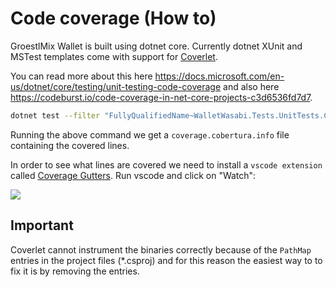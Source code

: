 # Code coverage (How to)

GroestlMix Wallet is built using dotnet core. Currently dotnet XUnit and MSTest templates come with support for [Coverlet](https://github.com/coverlet-coverage/coverlet).

You can read more about this here https://docs.microsoft.com/en-us/dotnet/core/testing/unit-testing-code-coverage and also here https://codeburst.io/code-coverage-in-net-core-projects-c3d6536fd7d7.

```sh
dotnet test --filter "FullyQualifiedName~WalletWasabi.Tests.UnitTests.Crypto" --collect:"XPlat Code Coverage"
```

Running the above command we get a `coverage.cobertura.info` file containing the covered lines.

In order to see what lines are covered we need to install a `vscode extension` called [Coverage Gutters](https://github.com/ryanluker/vscode-coverage-gutters).
Run vscode and click on "Watch":

![](https://i.imgur.com/W4hXXda.png)

## Important

Coverlet cannot instrument the binaries correctly because of the `PathMap` entries in the project files (*.csproj) and for this reason the easiest way to to fix it is by removing the entries.
